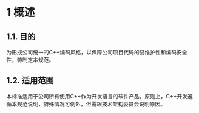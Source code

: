 1 概述
========
1.1. 目的
--------
为形成公司统一的C++编码风格，以保障公司项目代码的易维护性和编码安全性，特制定本规范。

1.2. 适用范围
--------
本标准适用于公司所有使用C++作为开发语言的软件产品。原则上，C++开发遵循本规范说明，特殊情况可例外，但需跟技术架构委员会说明原因。

